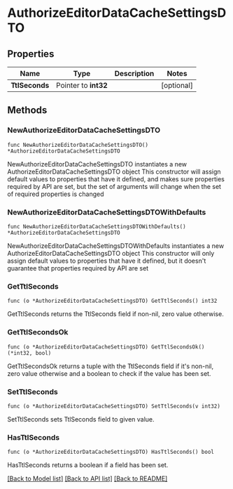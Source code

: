 # AuthorizeEditorDataCacheSettingsDTO

## Properties

Name | Type | Description | Notes
------------ | ------------- | ------------- | -------------
**TtlSeconds** | Pointer to **int32** |  | [optional] 

## Methods

### NewAuthorizeEditorDataCacheSettingsDTO

`func NewAuthorizeEditorDataCacheSettingsDTO() *AuthorizeEditorDataCacheSettingsDTO`

NewAuthorizeEditorDataCacheSettingsDTO instantiates a new AuthorizeEditorDataCacheSettingsDTO object
This constructor will assign default values to properties that have it defined,
and makes sure properties required by API are set, but the set of arguments
will change when the set of required properties is changed

### NewAuthorizeEditorDataCacheSettingsDTOWithDefaults

`func NewAuthorizeEditorDataCacheSettingsDTOWithDefaults() *AuthorizeEditorDataCacheSettingsDTO`

NewAuthorizeEditorDataCacheSettingsDTOWithDefaults instantiates a new AuthorizeEditorDataCacheSettingsDTO object
This constructor will only assign default values to properties that have it defined,
but it doesn't guarantee that properties required by API are set

### GetTtlSeconds

`func (o *AuthorizeEditorDataCacheSettingsDTO) GetTtlSeconds() int32`

GetTtlSeconds returns the TtlSeconds field if non-nil, zero value otherwise.

### GetTtlSecondsOk

`func (o *AuthorizeEditorDataCacheSettingsDTO) GetTtlSecondsOk() (*int32, bool)`

GetTtlSecondsOk returns a tuple with the TtlSeconds field if it's non-nil, zero value otherwise
and a boolean to check if the value has been set.

### SetTtlSeconds

`func (o *AuthorizeEditorDataCacheSettingsDTO) SetTtlSeconds(v int32)`

SetTtlSeconds sets TtlSeconds field to given value.

### HasTtlSeconds

`func (o *AuthorizeEditorDataCacheSettingsDTO) HasTtlSeconds() bool`

HasTtlSeconds returns a boolean if a field has been set.


[[Back to Model list]](../README.md#documentation-for-models) [[Back to API list]](../README.md#documentation-for-api-endpoints) [[Back to README]](../README.md)



